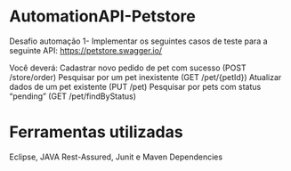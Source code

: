 # AutomationAPI-Petstore
Desafio automação
1- Implementar os seguintes casos de teste para a seguinte API: https://petstore.swagger.io/

Você deverá:
Cadastrar novo pedido de pet com sucesso (POST /store/order)
Pesquisar por um pet inexistente (GET /pet/{petId})
Atualizar dados de um pet existente (PUT /pet)
Pesquisar por pets com status “pending” (GET /pet/findByStatus)

# Ferramentas utilizadas
Eclipse, JAVA 
Rest-Assured, Junit e Maven Dependencies